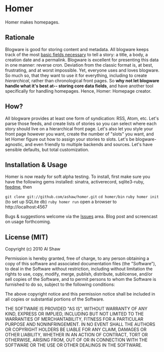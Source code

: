 # Homer

Homer makes homepages. 

## Rationale

Blogware is good for storing content and metadata. All blogware keeps track of the most [basic fields necessary](http://en.wikipedia.org/wiki/Blog_software#Post_and_comment_management) to tell a story: a title, a body, a creation date and a permalink. Blogware is excellent for presenting this data in one manner: reverse cron. Deviation from the classic format is, at best, frustrating, and at worst impossible. Yet, everyone uses and loves blogware. So much so, that they want to use it for everything, including to create *hierarchical*, rather than chronological front pages. So **why not let blogware handle what it's best at-- storing core data fields**, and have another tool specifically for handling homepages. Hence, Homer: Homepage creator. 

## How?

All blogware provides at least one form of syndication: RSS, Atom, etc. Let's parse those feeds, and create lists of stories so you can select where each story should live on a hierarchical front page. Let's also let you style your front page however you want, create the number of "slots" you want, and let Homer figure out how to assign your stories to slots. Let's be blogware-agnostic, and even friendly to multiple backends and sources. Let's have sensible defaults, but total customization.

## Installation & Usage

Homer is now ready for soft alpha testing. To install, first make sure you have the following gems installed: sinatra, activerecord, sqlite3-ruby, [feedme](http://rubygems.org/gems/feedme), then

`git clone git://github.com/ashaw/homer.git`
`cd homer/bin`
`ruby homer init` (to set up SQLite db)
`ruby homer run`
open a browser to http://localhost:4567

Bugs & suggestions welcome via the [Issues](http://github.com/ashaw/homer/issues) area. Blog post and screencast on usage forthcoming. 

## License (MIT)

Copyright (c) 2010 Al Shaw

Permission is hereby granted, free of charge, to any person obtaining a copy of this software and associated documentation files (the "Software"), to deal in the Software without restriction, including without limitation the rights to use, copy, modify, merge, publish, distribute, sublicense, and/or sell copies of the Software, and to permit persons to whom the Software is furnished to do so, subject to the following conditions:

The above copyright notice and this permission notice shall be included in all copies or substantial portions of the Software.

THE SOFTWARE IS PROVIDED "AS IS", WITHOUT WARRANTY OF ANY KIND, EXPRESS OR IMPLIED, INCLUDING BUT NOT LIMITED TO THE WARRANTIES OF MERCHANTABILITY, FITNESS FOR A PARTICULAR PURPOSE AND NONINFRINGEMENT. IN NO EVENT SHALL THE AUTHORS OR COPYRIGHT HOLDERS BE LIABLE FOR ANY CLAIM, DAMAGES OR OTHER LIABILITY, WHETHER IN AN ACTION OF CONTRACT, TORT OR OTHERWISE, ARISING FROM, OUT OF OR IN CONNECTION WITH THE SOFTWARE OR THE USE OR OTHER DEALINGS IN THE SOFTWARE.